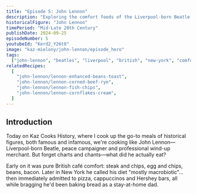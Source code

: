 ```yaml
---
title: "Episode 5: John Lennon"
description: "Exploring the comfort foods of the Liverpool-born Beatle - from enhanced beans on toast to New York deli classics"
historicalFigure: "John Lennon"
timePeriod: "Mid-Late 20th Century"
publishDate: 2024-09-25
episodeNumber: 5
youtubeId: "Kerd2_Y26t8"
image: "kaz-mielony/john-lennon/episode_hero"
tags:
  ["john-lennon", "beatles", "liverpool", "british", "new-york", "comfort-food"]
relatedRecipes:
  [
    "john-lennon/lennon-enhanced-beans-toast",
    "john-lennon/lennon-corned-beef-rye",
    "john-lennon/lennon-fish-chips",
    "john-lennon/lennon-cornflakes-cream",
  ]
---
```


## Introduction

Today on Kaz Cooks History, where I cook up the go-to meals of historical figures, both famous and infamous, we're cooking like John Lennon—Liverpool-born Beatle, peace campaigner and professional wind-up merchant. But forget charts and chants—what did he actually eat?

Early on it was pure British café comfort: steak and chips, egg and chips, beans, bacon. Later in New York he called his diet "mostly macrobiotic"… then immediately admitted to pizza, cappuccinos and Hershey bars, all while bragging he'd been baking bread as a stay-at-home dad.

